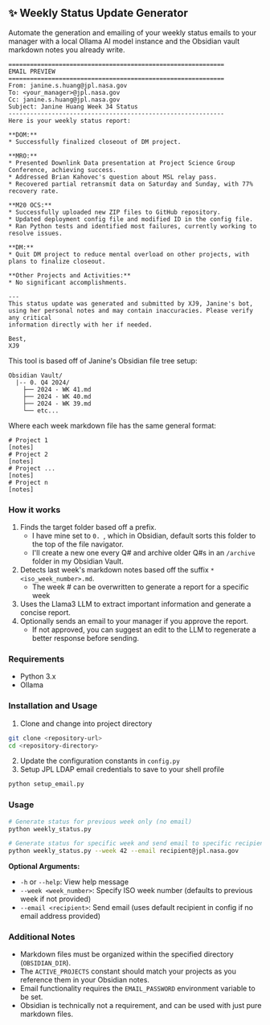 ## ✨ Weekly Status Update Generator

Automate the generation and emailing of your weekly status emails to your manager with a local Ollama AI model instance and the Obsidian vault markdown notes you already write.

```
============================================================
EMAIL PREVIEW
============================================================
From: janine.s.huang@jpl.nasa.gov
To: <your_manager>@jpl.nasa.gov
Cc: janine.s.huang@jpl.nasa.gov
Subject: Janine Huang Week 34 Status
------------------------------------------------------------
Here is your weekly status report:

**DOM:**
* Successfully finalized closeout of DM project.

**MRO:**
* Presented Downlink Data presentation at Project Science Group Conference, achieving success.
* Addressed Brian Kahovec's question about MSL relay pass.
* Recovered partial retransmit data on Saturday and Sunday, with 77% recovery rate.

**M20 OCS:**
* Successfully uploaded new ZIP files to GitHub repository.
* Updated deployment config file and modified ID in the config file.
* Ran Python tests and identified most failures, currently working to resolve issues.

**DM:**
* Quit DM project to reduce mental overload on other projects, with plans to finalize closeout.

**Other Projects and Activities:**
* No significant accomplishments.

---
This status update was generated and submitted by XJ9, Janine's bot, 
using her personal notes and may contain inaccuracies. Please verify any critical 
information directly with her if needed.

Best,
XJ9
```

This tool is based off of Janine's Obsidian file tree setup:

```
Obsidian Vault/
  |-- 0. Q4 2024/
    ├── 2024 - WK 41.md 
    ├── 2024 - WK 40.md 
    ├── 2024 - WK 39.md 
    └── etc...
```

Where each week markdown file has the same general format:
```
# Project 1
[notes]
# Project 2
[notes]
# Project ...
[notes]
# Project n
[notes]
```

### How it works
1. Finds the target folder based off a prefix. 
    - I have mine set to `0. `, which in Obsidian, default sorts this folder to the top of the file navigator.
    - I'll create a new one every Q# and archive older Q#s in an `/archive` folder in my Obsidian Vault.
2. Detects last week's markdown notes based off the suffix `*<iso_week_number>.md`.
    - The week # can be overwritten to generate a report for a specific week
3. Uses the Llama3 LLM to extract important information and generate a concise report.
4. Optionally sends an email to your manager if you approve the report. 
    - If not approved, you can suggest an edit to the LLM to regenerate a better response before sending.

### Requirements
  - Python 3.x
  - Ollama

### Installation and Usage
1. Clone and change into project directory
```bash
git clone <repository-url>
cd <repository-directory>
```
2. Update the configuration constants in `config.py`
3. Setup JPL LDAP email credentials to save to your shell profile
```bash
python setup_email.py
```

### Usage

```bash
# Generate status for previous week only (no email)
python weekly_status.py

# Generate status for specific week and send email to specific recipient
python weekly_status.py --week 42 --email recipient@jpl.nasa.gov
```

**Optional Arguments:**
- `-h` or `--help`: View help message
- `--week <week_number>`: Specify ISO week number (defaults to previous week if not provided)
- `--email <recipient>`: Send email (uses default recipient in config if no email address provided)


### Additional Notes
- Markdown files must be organized within the specified directory (`OBSIDIAN_DIR`).
- The `ACTIVE_PROJECTS` constant should match your projects as you reference them in your Obsidian notes.
- Email functionality requires the `EMAIL_PASSWORD` environment variable to be set.
- Obsidian is technically not a requirement, and can be used with just pure markdown files.
